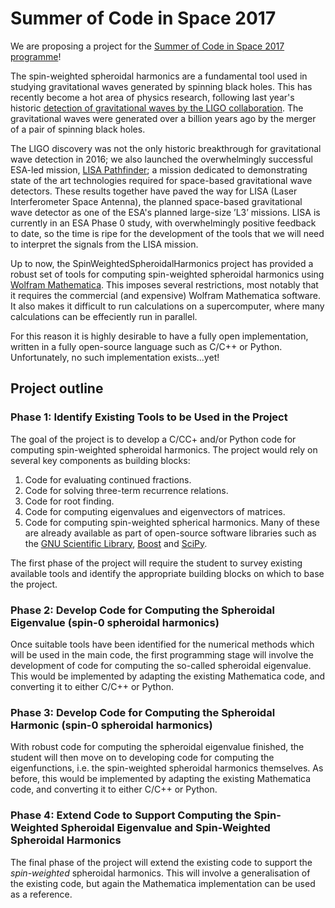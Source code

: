 # Summer of Code in Space 2017

We are proposing a project for the [Summer of Code in Space 2017 programme](https://sophia.estec.esa.int/socis/)!

The spin-weighted spheroidal harmonics are a fundamental tool used in studying gravitational waves generated by
spinning black holes. This has recently become a hot area of physics research, following last year's historic
[detection of gravitational waves by the LIGO collaboration](http://www.ligo.org/news/detection-press-release.pdf). The 
gravitational waves were generated over a  billion years ago by the merger of a pair of spinning black holes.

The LIGO discovery was not the only historic breakthrough for gravitational wave detection in 2016; we also launched
the overwhelmingly successful ESA-led mission, [LISA Pathfinder](http://sci.esa.int/lisa-pathfinder/); a mission
dedicated to demonstrating state of the art technologies required for space-based gravitational wave detectors.
These results together have paved the way for LISA (Laser Interferometer Space Antenna), the planned space-based
gravitational wave detector as one of the ESA's planned large-size ’L3’ missions. LISA is currently in an ESA Phase 0
study, with overwhelmingly positive feedback to date, so the time is ripe for the development of the tools that
we will need to interpret the signals from the LISA mission.

Up to now, the SpinWeightedSpheroidalHarmonics project has provided a robust set of tools for computing spin-weighted
spheroidal harmonics using [Wolfram Mathematica](https://www.wolfram.com/mathematica/). This imposes several
restrictions, most notably that it requires the commercial (and expensive) Wolfram Mathematica software. It also
makes it difficult to run calculations on a supercomputer, where many calculations can be effeciently run in parallel.

For this reason it is highly desirable to have a fully open implementation, written in a fully open-source language
such as C/C++ or Python. Unfortunately, no such implementation exists...yet!

## Project outline

### Phase 1: Identify Existing Tools to be Used in the Project
The goal of the project is to develop a C/CC+ and/or Python code for computing spin-weighted spheroidal harmonics.
The project would rely on several key components as building blocks:
1. Code for evaluating continued fractions.
2. Code for solving three-term recurrence relations.
3. Code for root finding.
4. Code for computing eigenvalues and eigenvectors of matrices.
5. Code for computing spin-weighted spherical harmonics.
Many of these are already available as part of open-source software libraries such as the
[GNU Scientific Library](https://www.gnu.org/software/gsl/), [Boost](http://www.boost.org) and [SciPy](https://scipy.org).

The first phase of the project will require the student to survey existing available tools and identify the appropriate
building blocks on which to base the project.

### Phase 2: Develop Code for Computing the Spheroidal Eigenvalue (spin-0 spheroidal harmonics)

Once suitable tools have been identified for the numerical methods which will be used in the main code, the first
programming stage will involve the development of code for computing the so-called spheroidal eigenvalue. This would
be implemented by adapting the existing Mathematica code, and converting it to either C/C++ or Python.

### Phase 3: Develop Code for Computing the Spheroidal Harmonic (spin-0 spheroidal harmonics)

With robust code for computing the spheroidal eigenvalue finished, the student will then move on to developing
code for computing the eigenfunctions, i.e. the spin-weighted spheroidal harmonics themselves. As before, this would
be implemented by adapting the existing Mathematica code, and converting it to either C/C++ or Python.

### Phase 4: Extend Code to Support Computing the Spin-Weighted Spheroidal Eigenvalue and Spin-Weighted Spheroidal Harmonics

The final phase of the project will extend the existing code to support the *spin-weighted* spheroidal harmonics. This
will involve a generalisation of the existing code, but again the Mathematica implementation can be used as a reference.

